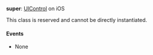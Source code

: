 **super**: [UIControl](UIControl.md) on iOS

This class is reserved and cannot be directly instantiated.

#### Events

* None



